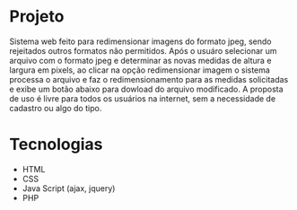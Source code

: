 # Projeto

Sistema web feito para redimensionar imagens do formato jpeg, sendo rejeitados outros formatos não permitidos. 
Após o usuáro selecionar um arquivo com o formato jpeg e determinar as novas medidas de altura e largura 
em pixels, ao clicar na opção redimensionar imagem o sistema processa o arquivo e faz o redimensionamento
para as medidas solicitadas e exibe um botão abaixo para dowload do arquivo modificado. A proposta de uso é
livre para todos os usuários na internet, sem a necessidade de cadastro ou algo do tipo.  

# Tecnologias  

- HTML
- CSS
- Java Script (ajax, jquery)   
- PHP   
